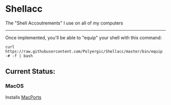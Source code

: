 # Shellacc
The "Shell  Accoutrements" I use on all of my computers

---

Once implemented, you'll be able to "equip" your shell with this command:

    curl https://raw.githubusercontent.com/Polyergic/Shellacc/master/bin/equip -# -f | bash

## Current Status:

### MacOS

Installs [MacPorts](https://www.macports.org/)
